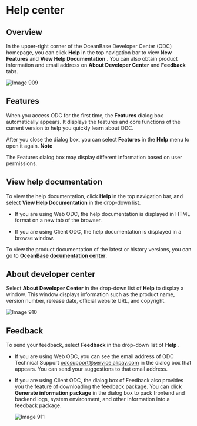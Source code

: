 Help center 
================================



Overview 
-----------------------------

In the upper-right corner of the OceanBase Developer Center (ODC) homepage, you can click **Help** in the top navigation bar to view **New Features** and **View Help Documentation** . You can also obtain product information and email address on **About Developer Center** and **Feedback** tabs. 

![Image 909](https://help-static-aliyun-doc.aliyuncs.com/assets/img/en-US/1413960461/p313332.png)

Features 
-----------------------------

When you access ODC for the first time, the **Features** dialog box automatically appears. It displays the features and core functions of the current version to help you quickly learn about ODC. 

After you close the dialog box, you can select **Features** in the **Help** menu to open it again. 
**Note**



The Features dialog box may display different information based on user permissions.

View help documentation 
--------------------------------------------

To view the help documentation, click **Help** in the top navigation bar, and select **View Help Documentation** in the drop-down list.

* If you are using Web ODC, the help documentation is displayed in HTML format on a new tab of the browser.

  

* If you are using Client ODC, the help documentation is displayed in a browse window.

  




To view the product documentation of the latest or history versions, you can go to **[OceanBase documentation center](https://www.oceanbase.com/en/docs/enterprise/oceanbase-developer-center/odc/V3.3.1/product-updates)**.

About developer center 
-------------------------------------------

Select **About Developer Center** in the drop-down list of **Help** to display a window. This window displays information such as the product name, version number, release date, official website URL, and copyright. 

![Image 910](https://help-static-aliyun-doc.aliyuncs.com/assets/img/en-US/0897962561/p313341.png)

Feedback 
-----------------------------

To send your feedback, select **Feedback** in the drop-down list of **Help** .

* If you are using Web ODC, you can see the email address of ODC Technical Support odcsupport@service.alipay.com in the dialog box that appears. You can send your suggestions to that email address.

  

* If you are using Client ODC, the dialog box of Feedback also provides you the feature of downloading the feedback package. You can click **Generate information package** in the dialog box to pack frontend and backend logs, system environment, and other information into a feedback package. 

  ![Image 911](https://help-static-aliyun-doc.aliyuncs.com/assets/img/en-US/1413960461/p313345.png)
  



